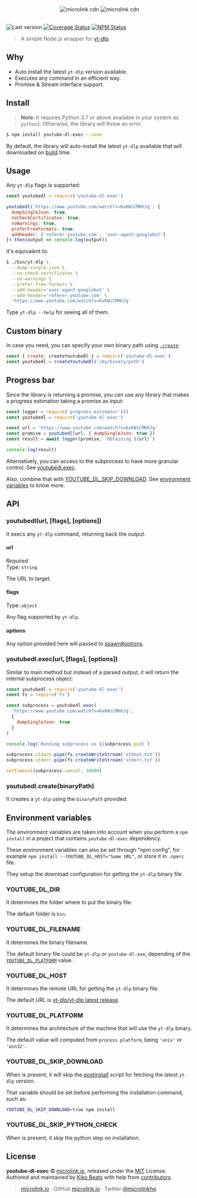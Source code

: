 <div align="center">
  <img src="https://github.com/microlinkhq/cdn/raw/master/dist/logo/banner.png#gh-light-mode-only" alt="microlink cdn">
  <img src="https://github.com/microlinkhq/cdn/raw/master/dist/logo/banner-dark.png#gh-dark-mode-only" alt="microlink cdn">
  <br>
  <br>
</div>

![Last version](https://img.shields.io/github/tag/microlinkhq/youtube-dl-exec.svg?style=flat-square)
[![Coverage Status](https://img.shields.io/coveralls/microlinkhq/youtube-dl-exec.svg?style=flat-square)](https://coveralls.io/github/microlinkhq/youtube-dl-exec)
[![NPM Status](https://img.shields.io/npm/dm/youtube-dl-exec.svg?style=flat-square)](https://www.npmjs.org/package/youtube-dl-exec)

> A simple Node.js wrapper for [yt-dlp](https://github.com/yt-dlp/yt-dlp).

## Why

- Auto install the latest `yt-dlp` version available.
- Executes any command in an efficient way.
- Promise & Stream interface support.

## Install

> **Note**: It requires Python 3.7 or above available in your system as `python3`. Otherwise, the library will throw an error.

```bash
$ npm install youtube-dl-exec --save
```

By default, the library will auto-install the latest `yt-dlp` available that will downloaded on [build](https://github.com/microlinkhq/youtube-dl-exec/blob/master/package.json#L70) time.

## Usage

Any `yt-dlp` flags is supported:

```js
const youtubedl = require('youtube-dl-exec')

youtubedl('https://www.youtube.com/watch?v=6xKWiCMKKJg', {
  dumpSingleJson: true,
  noCheckCertificates: true,
  noWarnings: true,
  preferFreeFormats: true,
  addHeader: ['referer:youtube.com', 'user-agent:googlebot']
}).then(output => console.log(output))
```

It's equivalent to:

```bash
$ ./bin/yt-dlp \
  --dump-single-json \
  --no-check-certificates \
  --no-warnings \
  --prefer-free-formats \
  --add-header='user-agent:googlebot' \
  --add-header='referer:youtube.com' \
  'https://www.youtube.com/watch?v=6xKWiCMKKJg'
```

Type `yt-dlp --help` for seeing all of them.

## Custom binary

In case you need, you can specify your own binary path using [`.create`]():

```js
const { create: createYoutubeDl } = require('youtube-dl-exec')
const youtubedl = createYoutubeDl('/my/binary/path')
```

## Progress bar

Since the library is returning a promise, you can use any library that makes a progress estimation taking a promise as input:

```js
const logger = require('progress-estimator')()
const youtubedl = require('youtube-dl-exec')

const url = 'https://www.youtube.com/watch?v=6xKWiCMKKJg'
const promise = youtubedl(url, { dumpSingleJson: true })
const result = await logger(promise, `Obtaining ${url}`)

console.log(result)
```

Alternatively, you can access to the subprocess to have more granular control. See [youtubedl.exec](https://github.com/microlinkhq/youtube-dl-exec#youtubedlexecurl-flags-options).

Also, combine that with [YOUTUBE_DL_SKIP_DOWNLOAD](#youtube_dl_skip_download). See [environment variables](#environment-variables) to know more.

## API

### youtubedl(url, [flags], [options])

It execs any `yt-dlp` command, returning back the output.

#### url

_Required_<br>
Type: `string`

The URL to target.

#### flags

Type: `object`

Any flag supported by `yt-dlp`.

#### options

Any option provided here will passed to [spawn#options](https://nodejs.org/api/child_process.html#child_processspawncommand-args-options).

### youtubedl.exec(url, [flags], [options])

Similar to main method but instead of a parsed output, it will return the internal subprocess object:

```js
const youtubedl = require('youtube-dl-exec')
const fs = require('fs')

const subprocess = youtubedl.exec(
  'https://www.youtube.com/watch?v=6xKWiCMKKJg',
  {
    dumpSingleJson: true
  }
)

console.log(`Running subprocess as ${subprocess.pid}`)

subprocess.stdout.pipe(fs.createWriteStream('stdout.txt'))
subprocess.stderr.pipe(fs.createWriteStream('stderr.txt'))

setTimeout(subprocess.cancel, 30000)
```

### youtubedl.create(binaryPath)

It creates a `yt-dlp` using the `binaryPath` provided.

## Environment variables

The environment variables are taken into account when you perform a `npm install` in a project that contains `youtube-dl-exec` dependency.

These environment variables can also be set through "npm config", for example `npm install --YOUTUBE_DL_HOST="Some URL"`, or store it in `.npmrc` file.

They setup the download configuration for getting the `yt-dlp` binary file.

### YOUTUBE_DL_DIR

It determines the folder where to put the binary file.

The default folder is `bin`.

### YOUTUBE_DL_FILENAME

It determines the binary filename.

The default binary file could be `yt-dlp` or `youtube-dl.exe`, depending of the [`YOUTUBE_DL_PLATFORM`](#youtube_dl_platform) value.

### YOUTUBE_DL_HOST

It determines the remote URL for getting the `yt-dlp` binary file.

The default URL is [yt-dlp/yt-dlp latest release](https://github.com/yt-dlp/yt-dlp/releases/latest).

### YOUTUBE_DL_PLATFORM

It determines the architecture of the machine that will use the `yt-dlp` binary.

The default value will computed from `process.platform`, being `'unix'` or `'win32'`.

### YOUTUBE_DL_SKIP_DOWNLOAD

When is present, it will skip the [postinstall](/scripts/postinstall.js) script for fetching the latest `yt-dlp` version.

That variable should be set before performing the installation command, such as:

```bash
YOUTUBE_DL_SKIP_DOWNLOAD=true npm install
```

### YOUTUBE_DL_SKIP_PYTHON_CHECK

When is present, it skip the python step on installation.

## License

**youtube-dl-exec** © [microlink.io](https://microlink.io), released under the [MIT](https://github.com/microlinkhq/youtube-dl-exec/blob/master/LICENSE.md) License.<br>
Authored and maintained by [Kiko Beats](https://kikobeats.com) with help from [contributors](https://github.com/microlinkhq/youtube-dl-exec/contributors).

> [microlink.io](https://microlink.io) · GitHub [microlink.io](https://github.com/microlinkhq) · Twitter [@microlinkhq](https://twitter.com/microlinkhq)
